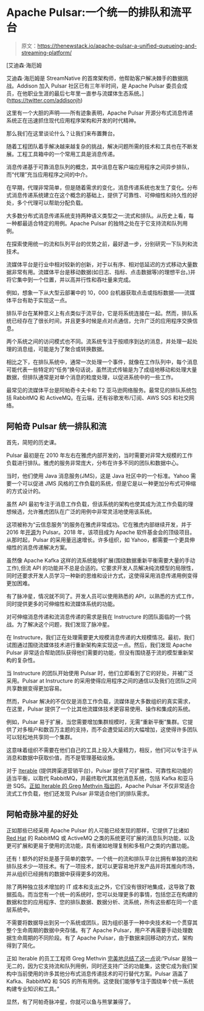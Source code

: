 # Apache Pulsar:一个统一的排队和流平台

> 原文：<https://thenewstack.io/apache-pulsar-a-unified-queueing-and-streaming-platform/>

[](https://twitter.com/addisonjh)

 [艾迪森·海厄姆

艾迪森·海厄姆是 StreamNative 的首席架构师，他帮助客户解决棘手的数据挑战。Addison 加入 Pulsar 社区已有三年半时间，是 Apache Pulsar 委员会成员，在他职业生涯的最后七年里一直参与流媒体生态系统。](https://twitter.com/addisonjh) [](https://twitter.com/addisonjh)

这里有一个大胆的声明——所有迹象表明，Apache Pulsar 开源分布式消息传递系统正在迅速抓住现代应用程序架构和开发的时代精神。

那么我们在这里谈论什么？让我们来布置舞台。

随着工程团队着手解决越来越复杂的挑战，解决问题所需的技术和工具也在不断发展。工程工具箱中的一个常用工具是消息传递。

消息传递基于可靠消息队列的概念，其中消息在客户端应用程序之间异步排队，而“代理”充当应用程序之间的中介。

在早期，代理非常简单，但是随着需求的变化，消息传递系统也发生了变化。分布式消息传递系统建立在这个概念的基础上，提供了可靠性、可伸缩性和持久性的好处，多个代理可以帮助分配负载。

大多数分布式消息传递系统支持两种语义类型之一:流式和排队。从历史上看，每一种都最适合特定的用例。Apache Pulsar 的独特之处在于它支持流和队列用例。

在探索使用统一的流和队列平台的优势之前，最好退一步，分别研究一下队列和流技术。

流媒体平台是行业中相对较新的创新，对于以有序、相对低延迟的方式移动大量数据非常有用。流媒体平台是移动数据(如日志、指标、点击数据等)的理想平台。)并将它集中到一个位置，并以高并行性和吞吐量来完成。

例如，想象一下从大型云部署中的 10，000 台机器获取点击或指标数据——流媒体平台有助于实现这一点。

排队平台在某种意义上有点类似于流平台，它是将系统连接在一起。然而，排队系统已经存在了很长时间，并且更多时候是点对点通信，允许广泛的应用程序交换信息。

两个系统之间的访问模式也不同。流系统专注于按顺序到达的消息，并处理一起处理的消息组，可能是为了聚合或转换数据。

相比之下，在排队系统中，通常一次处理一个事件，就像在工作队列中，每个消息可能代表一些特定的“任务”换句话说，虽然流式传输是为了成组地移动和处理大量数据，但排队通常是对单个消息的粒度处理，以促进系统中的一些工作。

最常见的流媒体平台是阿帕奇卡夫卡和 T2 亚马逊网络服务。最常见的排队系统包括 RabbitMQ 和 ActiveMQ。在云端，还有谷歌发布/订阅、AWS SQS 和社交网络。

## **阿帕奇 Pulsar 统一排队和流**

首先，简短的历史课。

Pulsar 最初是在 2010 年左右在雅虎内部开发的，当时需要对非常大规模的工作负载进行排队。雅虎的服务非常庞大，分布在许多不同的团队和数据中心。

当时，他们使用 Java 消息服务(JMS)，这是 Java 社区中的一个标准。Yahoo 需要一个可以促进 JMS 风格的工作负载的系统，但是它是以一种更加分布式可伸缩的方式设计的。

虽然 API 最初专注于消息工作负载，但该系统的架构也使其成为流工作负载的理想候选，允许雅虎团队在广泛的用例中非常灵活地使用该系统。

这项被称为“云信息服务”的服务在雅虎非常成功。它在雅虎内部继续开发，并于 2016 年[开源](https://pulsar.apache.org/)为 Pulsar。2018 年，该项目成为 Apache 软件基金会的顶级项目。从那时起，Pulsar 的采用量迅速增长。许多组织，如 Yahoo，都需要一个更具伸缩性的消息传递解决方案。

虽然像 Apache Kafka 这样的流系统能够扩展(围绕数据重新平衡需要大量的手动工作),但流 API 的功能并不总是合适的。它要求开发人员解决纯流模型的局限性，同时还要求开发人员学习一种新的思维和设计方式，这使得采用消息传递用例变得更加困难。

有了脉冲星，情况就不同了。开发人员可以使用熟悉的 API，以熟悉的方式工作，同时提供更多的可伸缩性和流媒体系统的功能。

对可伸缩消息传递和流消息传递的需求是我在 Instructure 的团队面临的一个挑战。为了解决这个问题，我们发现了脉冲星。

在 Instructure，我们正在处理需要更大规模消息传递的大规模情况。最初，我们试图通过围绕流媒体技术进行重新架构来实现这一点。然后，我们发现 Apache Pulsar 非常适合帮助团队获得他们需要的功能，但没有围绕基于流的模型重新架构的复杂性。

当 Instructure 的团队开始使用 Pulsar 时，他们立即看到了它的好处，并被广泛采用。Pulsar at Instructure 的采用使得应用程序之间的通信以及我们在团队之间共享数据变得更加容易。

然而，Pulsar 解决的不仅仅是消息工作负载，流媒体是大多数组织的真实需求，在这里，Pulsar 提供了一个比其他流媒体技术更容易使用、操作和集成的系统。

例如，Pulsar 易于扩展，当您需要增加集群规模时，无需“重新平衡”集群。它提供了对多租户和数百万主题的支持，而不会遭受延迟的大幅增加，这使得许多团队可以轻松地共享同一个集群。

这意味着组织不需要在他们自己的工具上投入大量精力，相反，他们可以专注于从消息和数据中获取价值，而不是管理基础设施。

对于 [Iterable](https://iterable.com/) (提供跨渠道营销平台)，Pulsar 提供了可扩展性、可靠性和功能的适当平衡，以取代 RabbitMQ，并最终取代其其他消息系统，包括 Kafka 和亚马逊 SQS。[正如 Iterable 的 Greg Methvin 指出的](https://www.infoq.com/articles/pulsar-customer-engagement-platform/)，Apache Pulsar 不仅非常适合流式工作负载，他们还发现 Pulsar 非常适合他们的排队需求。

## **阿帕奇脉冲星的好处**

正如那些已经采用 Apache Pulsar 的人可能已经发现的那样，它提供了比诸如 [Red Hat](https://www.openshift.com/try?utm_content=inline-mention) 的 RabbitMQ 或 ActiveMQ 之类的系统更可扩展的消息队列功能，以及更可扩展和更易于使用的流功能，具有诸如地理复制和多租户之类的内置功能。

还有！额外的好处是基于简单的数学。一个统一的流和排队平台比拥有单独的流和排队技术少一项技术。有了一项技术，就可以更容易地开发产品并将其推向市场，并从组织已经拥有的数据中获得更多的效用。

除了两种独立技术增加的 IT 成本和支出之外，它们没有很好地集成，这导致了数据孤岛。而当您有一个统一的系统时，您可以处理更多的事情，包括您正在构建的数据和您的应用程序、您的排队数据、数据分析、流系统，所有这些都在同一个底层系统中。

不需要将数据导出到另一个系统或团队，因为组织基于一种中央技术和一个贯穿其整个生命周期的数据中央存储。有了 Apache Pulsar，用户不再需要手动处理数据生命周期的不同阶段。有了 Apache Pulsar，由于数据来回移动的方式，架构得到了简化。

正如 Iterable 的员工工程师 Greg Methvin [完美地总结了这一点](https://www.infoq.com/articles/pulsar-customer-engagement-platform/)说:“Pulsar 是独一无二的，因为它支持流和队列用例，同时还支持广泛的功能集，这使它成为我们架构中当前使用的许多其他分布式消息传递技术的可行替代方案。Pulsar 涵盖了 Kafka、RabbitMQ 和 SQS 的所有用例。这使我们能够专注于围绕单个统一系统构建专业知识和工具。”

显然，有了阿帕奇脉冲星，你就可以鱼与熊掌兼得了。

<svg xmlns:xlink="http://www.w3.org/1999/xlink" viewBox="0 0 68 31" version="1.1"><title>Group</title> <desc>Created with Sketch.</desc></svg>